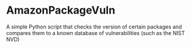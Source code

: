# AmazonPackageVuln
A simple Python script that checks the version of certain packages and compares them to a known database of vulnerabilities (such as the NIST NVD)

